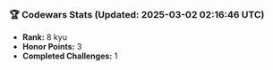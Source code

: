### 🏆 Codewars Stats (Updated: 2025-03-02 02:16:46 UTC)

- **Rank:** 8 kyu
- **Honor Points:** 3
- **Completed Challenges:** 1
